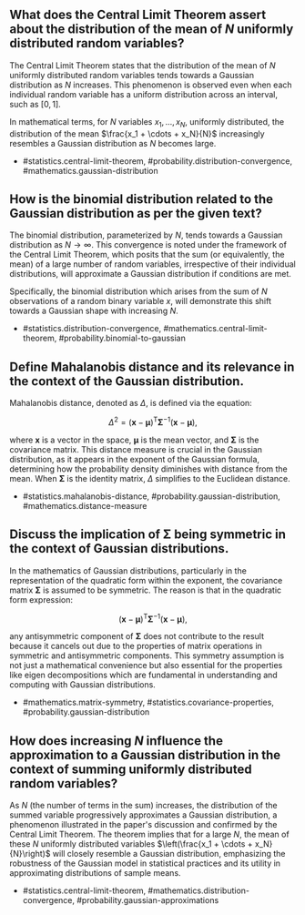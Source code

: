 ## What does the Central Limit Theorem assert about the distribution of the mean of $N$ uniformly distributed random variables?

The Central Limit Theorem states that the distribution of the mean of $N$ uniformly distributed random variables tends towards a Gaussian distribution as $N$ increases. This phenomenon is observed even when each individual random variable has a uniform distribution across an interval, such as $[0,1]$.

In mathematical terms, for $N$ variables $x_1, \ldots, x_N$, uniformly distributed, the distribution of the mean $\frac{x_1 + \cdots + x_N}{N}$ increasingly resembles a Gaussian distribution as $N$ becomes large.

- #statistics.central-limit-theorem, #probability.distribution-convergence, #mathematics.gaussian-distribution 

## How is the binomial distribution related to the Gaussian distribution as per the given text?

The binomial distribution, parameterized by $N$, tends towards a Gaussian distribution as $N \rightarrow \infty$. This convergence is noted under the framework of the Central Limit Theorem, which posits that the sum (or equivalently, the mean) of a large number of random variables, irrespective of their individual distributions, will approximate a Gaussian distribution if conditions are met.

Specifically, the binomial distribution which arises from the sum of $N$ observations of a random binary variable $x$, will demonstrate this shift towards a Gaussian shape with increasing $N$. 

- #statistics.distribution-convergence, #mathematics.central-limit-theorem, #probability.binomial-to-gaussian

## Define Mahalanobis distance and its relevance in the context of the Gaussian distribution.

Mahalanobis distance, denoted as $\Delta$, is defined via the equation:

$$
\Delta^{2}=(\mathbf{x}-\boldsymbol{\mu})^{\mathrm{T}} \boldsymbol{\Sigma}^{-1}(\mathbf{x}-\boldsymbol{\mu}),
$$

where $\mathbf{x}$ is a vector in the space, $\boldsymbol{\mu}$ is the mean vector, and $\boldsymbol{\Sigma}$ is the covariance matrix. This distance measure is crucial in the Gaussian distribution, as it appears in the exponent of the Gaussian formula, determining how the probability density diminishes with distance from the mean. When $\boldsymbol{\Sigma}$ is the identity matrix, $\Delta$ simplifies to the Euclidean distance.

- #statistics.mahalanobis-distance, #probability.gaussian-distribution, #mathematics.distance-measure 

## Discuss the implication of $\boldsymbol{\Sigma}$ being symmetric in the context of Gaussian distributions.

In the mathematics of Gaussian distributions, particularly in the representation of the quadratic form within the exponent, the covariance matrix $\boldsymbol{\Sigma}$ is assumed to be symmetric. The reason is that in the quadratic form expression:

$$
(\mathbf{x}-\boldsymbol{\mu})^{\mathrm{T}} \boldsymbol{\Sigma}^{-1} (\mathbf{x}-\boldsymbol{\mu}),
$$

any antisymmetric component of $\boldsymbol{\Sigma}$ does not contribute to the result because it cancels out due to the properties of matrix operations in symmetric and antisymmetric components. This symmetry assumption is not just a mathematical convenience but also essential for the properties like eigen decompositions which are fundamental in understanding and computing with Gaussian distributions.

- #mathematics.matrix-symmetry, #statistics.covariance-properties, #probability.gaussian-distribution 

## How does increasing $N$ influence the approximation to a Gaussian distribution in the context of summing uniformly distributed random variables?

As $N$ (the number of terms in the sum) increases, the distribution of the summed variable progressively approximates a Gaussian distribution, a phenomenon illustrated in the paper's discussion and confirmed by the Central Limit Theorem. The theorem implies that for a large $N$, the mean of these $N$ uniformly distributed variables $\left(\frac{x_1 + \cdots + x_N}{N}\right)$ will closely resemble a Gaussian distribution, emphasizing the robustness of the Gaussian model in statistical practices and its utility in approximating distributions of sample means.

- #statistics.central-limit-theorem, #mathematics.distribution-convergence, #probability.gaussian-approximations